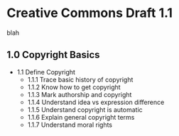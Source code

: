 # Creative Commons Draft 1.1
blah

## 1.0 Copyright Basics

* 1.1 Define Copyright
  * 1.1.1  Trace basic history of copyright
  * 1.1.2  Know how to get copyright
  * 1.1.3  Mark authorship and copyright
  * 1.1.4  Understand idea vs expression difference
  * 1.1.5  Understand copyright is automatic
  * 1.1.6  Explain general copyright terms
  * 1.1.7  Understand moral rights
